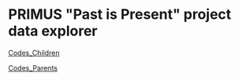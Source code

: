# PRIMUS "Past is Present" project data explorer

[Codes_Children](url)

[Codes_Parents](http://malach-center.trauma-network.github.io/parents/parents/127.0.0.1_8052/index.html) 

